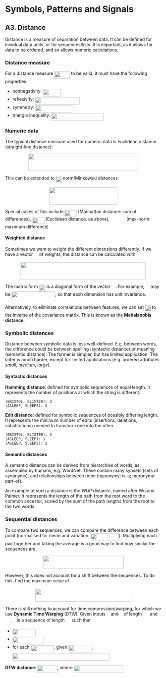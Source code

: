 # Symbols, Patterns and Signals

## A3. Distance

Distance is a measure of separation between data. It can be defined for inividual data units, or for sequences/lists. It is important, as it allows for data to be ordered, and so allows numeric calculations.

### Distance measure

For a distance measure <img src="tex/e3e57af6c1c20313ddc1ed85ee3abd7c.svg?invert_in_darkmode&sanitize=true" align=middle width=50.22385500000001pt height=23.889689999999977pt/> to be valid, it must have the following properties:

- nonnegativity: <img src="tex/6d7fe8f48e3609aa4b912160faf7bf2b.svg?invert_in_darkmode&sanitize=true" align=middle width=58.44300000000001pt height=23.889689999999977pt/>
- reflexivity: <img src="tex/41541533eaff49d276b52e461451dacd.svg?invert_in_darkmode&sanitize=true" align=middle width=143.59290000000001pt height=23.889689999999977pt/>
- symmetry: <img src="tex/fa151dda85ee9073aba955b1dfc4911c.svg?invert_in_darkmode&sanitize=true" align=middle width=122.04291000000002pt height=23.889689999999977pt/>
- triangle inequality: <img src="tex/76326c2886282ae0bb4e100d87e30b17.svg?invert_in_darkmode&sanitize=true" align=middle width=168.60195pt height=23.889689999999977pt/>

### Numeric data

The typical distance measure used for numeric data is Euclidean distance (straight-line distance): <p align="center"><img src="tex/97573c4eeeb4f926d1bbf644501a15f0.svg?invert_in_darkmode&sanitize=true" align=middle width=353.41845pt height=55.5093pt/></p>

This can be extended to <img src="tex/bfb6e556d3874a3157379133a8d7917a.svg?invert_in_darkmode&sanitize=true" align=middle width=18.775515000000006pt height=21.697829999999996pt/> norm/Minkowski distances: <p align="center"><img src="tex/6eb277cbc69a8776c724c3b49b953874.svg?invert_in_darkmode&sanitize=true" align=middle width=219.33779999999996pt height=55.5093pt/></p>

Special cases of this include <img src="tex/61d5974753c6aba73418ea29b31f7808.svg?invert_in_darkmode&sanitize=true" align=middle width=38.72979000000001pt height=20.419409999999996pt/> (Manhattan distance: sum of differences), <img src="tex/90264925fb137831c8f410cd14c75cff.svg?invert_in_darkmode&sanitize=true" align=middle width=38.72979000000001pt height=20.419409999999996pt/> (Euclidean distance, as above), <img src="tex/2f6cebdb6c3c548301c28df275d905c2.svg?invert_in_darkmode&sanitize=true" align=middle width=46.948935000000006pt height=13.387440000000009pt/> (max-norm: maximum difference)

#### Weighted distance

Sometimes we want to weight the different dimensions differently. If we have a vector <img src="tex/31fae8b8b78ebe01cbfbe2fe53832624.svg?invert_in_darkmode&sanitize=true" align=middle width=12.533235000000008pt height=13.387440000000009pt/> of weights, the distance can be calculated with <p align="center"><img src="tex/fedd010168beecb6f0e86464ebacfd15.svg?invert_in_darkmode&sanitize=true" align=middle width=403.39035pt height=55.5093pt/></p>

The matrix form <img src="tex/380c103b60c66d6420ec8923cdc6e6e8.svg?invert_in_darkmode&sanitize=true" align=middle width=20.12818500000001pt height=21.78923999999998pt/> is a diagonal form of the vector <img src="tex/31fae8b8b78ebe01cbfbe2fe53832624.svg?invert_in_darkmode&sanitize=true" align=middle width=12.533235000000008pt height=13.387440000000009pt/>. For example, <img src="tex/31fae8b8b78ebe01cbfbe2fe53832624.svg?invert_in_darkmode&sanitize=true" align=middle width=12.533235000000008pt height=13.387440000000009pt/> may be <img src="tex/f573e966f29e96dd26a18ca812b3efbf.svg?invert_in_darkmode&sanitize=true" align=middle width=140.75028pt height=28.127220000000005pt/>, so that each dimension has unit invariance. 

Alternatively, to eliminate correlations between features, we can set <img src="tex/84c95f91a742c9ceb460a83f9b5090bf.svg?invert_in_darkmode&sanitize=true" align=middle width=18.13053000000001pt height=21.697829999999996pt/> to the inverse of the covariance matrix. This is known as the **Mahalanobis distance**.

### Symbolic distances

Distance between symbolic data is less well-defined. E.g. between words, the difference could be between spelling (syntactic distance) or meaning (semantic distance). The former is simpler, but has limited application. The latter is much harder, except for limited applications (e.g. ordered attributes: *small*, *medium*, *large*).

#### Syntactic distances

**Hamming distance**: defined for symbolic sequences of equal length. It represents the number of positions at which the string is different. 

    (BRISTOL, BLISTER): 3
    (ASLEEP, SLEEPS): 5

**Edit distance**: defined for symbolic sequences of possibly differing length. It represents the minimum number of edits (insertions, deletions, substitutions) needed to transform one into the other.

    (BRISTOL, BLISTER): 3
    (ASLEEP, SLEEP): 1
    (ASLEEP, SLEEPS): 2

#### Semantic distances

A semantic distance can be derived from hierarchies of words, as assembled by humans, e.g. WordNet. These contain many synsets (sets of synonyms), and relationships between them (hyponymy: is-a; meronymy: part-of).

An example of such a distance is the *WUP* distance, named after Wu and Palmer. It represents the length of the path from the root word to the common ancestor, scaled by the sum of the path lengths from the root to the two words.

### Sequential distances

To compare two sequences, we can compare the difference between each point (normalised for mean and variation: <img src="tex/2870e18dfbb4c1fe274682f0f4a75dc5.svg?invert_in_darkmode&sanitize=true" align=middle width=91.31463000000001pt height=23.889689999999977pt/>). Multiplying each pair together and taking the average is a good way to find how similar the sequences are.

<p align="center"><img src="tex/ed3a3a116e720f8e2469d9e572e5b966.svg?invert_in_darkmode&sanitize=true" align=middle width=261.0036pt height=41.109255pt/></p>

However, this does not account for a shift between the sequences. To do this, find the maximum value of <img src="tex/94c36683602b3f3f15fc16551809bf0f.svg?invert_in_darkmode&sanitize=true" align=middle width=22.49907000000001pt height=13.387440000000009pt/>:

<p align="center"><img src="tex/21f40f6ef69475dcff649c3cf4b8c489.svg?invert_in_darkmode&sanitize=true" align=middle width=310.464pt height=41.109255pt/></p>

There is still nothing to account for time compression/warping, for which we use **Dynamic Time Warping** (DTW). Given inputs <img src="tex/6dbb78540bd76da3f1625782d42d6d16.svg?invert_in_darkmode&sanitize=true" align=middle width=9.73252500000001pt height=13.387440000000009pt/> and <img src="tex/6c4adbc36120d62b98deef2a20d5d303.svg?invert_in_darkmode&sanitize=true" align=middle width=8.880135000000008pt height=13.387440000000009pt/> of length <img src="tex/47fb7e3ce83222b949d5f7e44e0a08e0.svg?invert_in_darkmode&sanitize=true" align=middle width=17.961405000000006pt height=13.387440000000009pt/> and <img src="tex/da6bcff3e68efc4ff1c088e75a8eb2ac.svg?invert_in_darkmode&sanitize=true" align=middle width=17.17749000000001pt height=13.387440000000009pt/>, <img src="tex/2ec6e630f199f589a2402fdf3e0289d5.svg?invert_in_darkmode&sanitize=true" align=middle width=8.59287000000001pt height=13.387440000000009pt/> is a sequence of length <img src="tex/0e51a2dede42189d77627c4d742822c3.svg?invert_in_darkmode&sanitize=true" align=middle width=14.755455000000008pt height=13.387440000000009pt/> such that

- <img src="tex/24064ab42b8f69d06363d709a76a23a9.svg?invert_in_darkmode&sanitize=true" align=middle width=74.41467000000002pt height=23.889689999999977pt/>
- <img src="tex/0cc39667b40e7c36da29f9d643747d83.svg?invert_in_darkmode&sanitize=true" align=middle width=99.226545pt height=23.889689999999977pt/>
- for each <img src="tex/c235e81aed1a774e997070b9988349db.svg?invert_in_darkmode&sanitize=true" align=middle width=74.05876500000001pt height=22.063469999999988pt/>, given <img src="tex/7c3624ca04cfa2718ddfb05bf0c392a6.svg?invert_in_darkmode&sanitize=true" align=middle width=76.73391000000001pt height=23.889689999999977pt/>,  
  <img src="tex/31ac9030a36cb09fcdd77df32acc5485.svg?invert_in_darkmode&sanitize=true" align=middle width=312.114pt height=23.889689999999977pt/>

**DTW distance**: <img src="tex/6e6b9791cfce5269b8c1598d4839194a.svg?invert_in_darkmode&sanitize=true" align=middle width=64.677195pt height=23.889689999999977pt/>, where <img src="tex/2d6b076580ca4c1a5245e050837d9ce1.svg?invert_in_darkmode&sanitize=true" align=middle width=159.13095pt height=23.889689999999977pt/>
